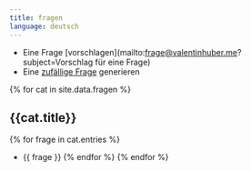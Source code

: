 ```yaml
---
title: fragen
language: deutsch
---
```

- Eine Frage [vorschlagen](mailto:frage@valentinhuber.me?subject=Vorschlag für eine Frage)
- Eine [zufällige Frage](/fragen/random.html) generieren

{% for cat in site.data.fragen %}
## {{cat.title}}
{% for frage in cat.entries %}
- {{ frage }}
{% endfor %}
{% endfor %}
